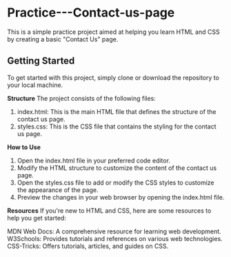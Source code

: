 # Practice---Contact-us-page
This is a simple practice project aimed at helping you learn HTML and CSS by creating a basic "Contact Us" page.

## Getting Started
To get started with this project, simply clone or download the repository to your local machine.

**Structure**
The project consists of the following files:

1. index.html: This is the main HTML file that defines the structure of the contact us page.
2. styles.css: This is the CSS file that contains the styling for the contact us page.

**How to Use**
1. Open the index.html file in your preferred code editor.
2. Modify the HTML structure to customize the content of the contact us page.
3. Open the styles.css file to add or modify the CSS styles to customize the appearance of the page.
4. Preview the changes in your web browser by opening the index.html file.

**Resources**
If you're new to HTML and CSS, here are some resources to help you get started:

MDN Web Docs: A comprehensive resource for learning web development.
W3Schools: Provides tutorials and references on various web technologies.
CSS-Tricks: Offers tutorials, articles, and guides on CSS.
